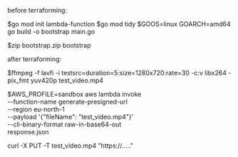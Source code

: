 before terraforming:

$go mod init lambda-function
$go mod tidy
$GOOS=linux GOARCH=amd64 go build -o bootstrap main.go

$zip bootstrap.zip bootstrap

after terraforming:

$ffmpeg -f lavfi -i testsrc=duration=5:size=1280x720:rate=30 -c:v libx264 -pix_fmt yuv420p test_video.mp4

$AWS_PROFILE=sandbox aws lambda invoke \
--function-name generate-presigned-url \
--region eu-north-1 \
--payload '{"fileName": "test_video.mp4"}' \
--cli-binary-format raw-in-base64-out \
response.json


curl -X PUT -T test_video.mp4 "https://....."


